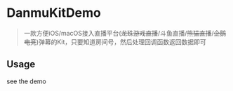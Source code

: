 # DanmuKitDemo

> 一款方便iOS/macOS接入直播平台(~~龙珠游戏直播~~/斗鱼直播/~~熊猫直播~~/~~企鹅电竞~~)弹幕的Kit，只要知道房间号，然后处理回调函数返回数据即可

## Usage

see the demo 
